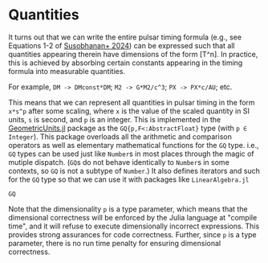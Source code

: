# Quantities

It turns out that we can write the entire pulsar timing formula (e.g., see Equations 1-2 of 
[Susobhanan+ 2024](http://doi.org/10.3847/1538-4357/ad59f7)) can be expressed such that all
quantities appearing therein have dimensions of the form \[T^n\]. In practice, this is achieved
by absorbing certain constants appearing in the timing formula into measurable quantities.

For example, `DM -> DMconst*DM`; `M2 -> G*M2/c^3`; `PX -> PX*c/AU`; etc.

This means that we can represent all quantities in pulsar timing in the form `x*s^p` after some scaling,
where `x` is the value of the scaled quantity in SI units, `s` is second, and `p` is an
integer. This is implemented in the [GeometricUnits.jl](https://github.com/abhisrkckl/GeometricUnits.jl/)
package as the `GQ{p,F<:AbstractFloat}` type (with `p ∈ Integer`). This package overloads all the
arithmetic and comparison operators as well as elementary mathematical functions for the `GQ` type.
i.e., `GQ` types can be used just like `Number`s in most places through the magic of mutiple dispatch. 
(`GQ`s do not behave identically to `Number`s in some contexts, so `GQ` is not a subtype of `Number`.)
It also defines iterators and such for the `GQ` type so that we can use it with packages like
`LinearAlgebra.jl`

```@docs
GQ
```

Note that the dimensionality `p` is a type parameter, which means that the dimensional correctness will
be enforced by the Julia language at "compile time", and it will refuse to execute dimensionally 
incorrect expressions. This provides strong assurances for code correctness. Further, since `p` is 
a type parameter, there is no run time penalty for ensuring dimensional correctness.